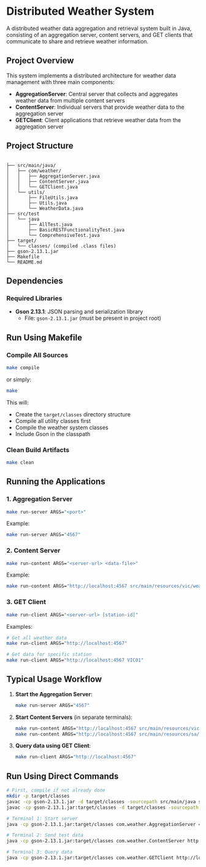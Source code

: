 # Distributed Weather System

A distributed weather data aggregation and retrieval system built in Java, consisting of an aggregation server, content servers, and GET clients that communicate to share and retrieve weather information.

## Project Overview

This system implements a distributed architecture for weather data management with three main components:

- **AggregationServer**: Central server that collects and aggregates weather data from multiple content servers
- **ContentServer**: Individual servers that provide weather data to the aggregation server
- **GETClient**: Client applications that retrieve weather data from the aggregation server

## Project Structure

```

├── src/main/java/
│   ├── com/weather/
│   │   ├── AggregationServer.java
│   │   ├── ContentServer.java
│   │   └── GETClient.java
│   └── utils/
│       ├── FileUtils.java
│       ├── Utils.java
│       └── WeatherData.java
├── src/test
│   └── java
│       ├── AllTest.java
│       ├── BasicRESTFunctionalityTest.java
│       └── ComprehensiveTest.java
├── target/
│   └── classes/ (compiled .class files)
├── gson-2.13.1.jar
├── Makefile
└── README.md
```

## Dependencies

### Required Libraries
- **Gson 2.13.1**: JSON parsing and serialization library
  - File: `gson-2.13.1.jar` (must be present in project root)



## Run Using Makefile

### Compile All Sources
```bash
make compile
```
or simply:
```bash
make
```

This will:
- Create the `target/classes` directory structure
- Compile all utility classes first
- Compile the weather system classes
- Include Gson in the classpath

### Clean Build Artifacts
```bash
make clean
```

## Running the Applications

### 1. Aggregation Server
```bash
make run-server ARGS="<port>"
```

Example:
```bash
make run-server ARGS="4567"
```

### 2. Content Server
```bash
make run-content ARGS="<server-url> <data-file>"
```

Example:
```bash
make run-content ARGS="http://localhost:4567 src/main/resources/vic/weather_data_1.txt"
```

### 3. GET Client
```bash
make run-client ARGS="<server-url> [station-id]"
```

Examples:
```bash
# Get all weather data
make run-client ARGS="http://localhost:4567"

# Get data for specific station
make run-client ARGS="http://localhost:4567 VIC01"
```

## Typical Usage Workflow

1. **Start the Aggregation Server**:
   ```bash
   make run-server ARGS="4567"
   ```

2. **Start Content Servers** (in separate terminals):
   ```bash
   make run-content ARGS="http://localhost:4567 src/main/resources/vic/weather_data_1.txt"
   make run-content ARGS="http://localhost:4567 src/main/resources/sa/weather_data_1.txt"
   ```

3. **Query data using GET Client**:
   ```bash
   make run-client ARGS="http://localhost:4567"
   ```

## Run Using Direct Commands

```bash
# First, compile if not already done
mkdir -p target/classes
javac -cp gson-2.13.1.jar -d target/classes -sourcepath src/main/java src/main/java/utils/*.java
javac -cp gson-2.13.1.jar:target/classes -d target/classes -sourcepath src/main/java src/main/java/com/weather/*.java

# Terminal 1: Start server
java -cp gson-2.13.1.jar:target/classes com.weather.AggregationServer 4567

# Terminal 2: Send test data
java -cp gson-2.13.1.jar:target/classes com.weather.ContentServer http://localhost:4567 src/main/resources/vic/weather_data_1.txt

# Terminal 3: Query data
java -cp gson-2.13.1.jar:target/classes com.weather.GETClient http://localhost:4567
```


